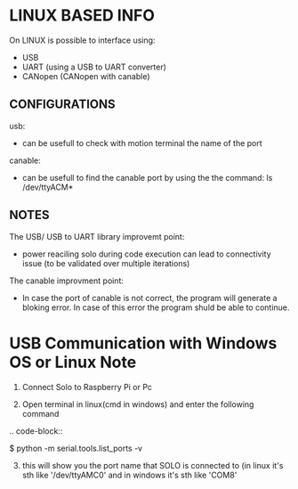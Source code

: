 # LINUX BASED INFO #
On LINUX is possible to interface using:
- USB 
- UART (using a USB to UART converter)
- CANopen (CANopen with canable)

## CONFIGURATIONS ##
usb:
- can be usefull to check with motion terminal the name of the port

canable:
- can be usefull to find the canable port by using the the command: ls /dev/ttyACM*


## NOTES ##
The USB/ USB to UART library improvemt point: 
- power reaciling solo during code execution can lead to connectivity issue (to be validated over multiple iterations)

The canable improvment point:
- In case the port of canable is not correct, the program will generate a bloking error. In case of this error the program shuld be able to continue. 


USB Communication with Windows OS or Linux Note
==========================
1. Connect Solo to Raspberry Pi or Pc

2. Open terminal in linux(cmd in windows) and enter the following command

.. code-block::

   $ python -m serial.tools.list_ports -v

3. this will show you the port name that SOLO is connected to (in linux it's sth like '/dev/ttyAMC0' and in windows it's sth like 'COM8'


